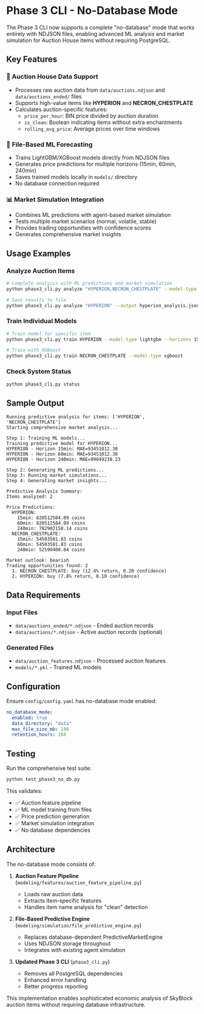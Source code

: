 # Phase 3 CLI - No-Database Mode

The Phase 3 CLI now supports a complete "no-database" mode that works entirely with NDJSON files, enabling advanced ML analysis and market simulation for Auction House items without requiring PostgreSQL.

## Key Features

### 🎯 Auction House Data Support
- Processes raw auction data from `data/auctions.ndjson` and `data/auctions_ended/` files
- Supports high-value items like **HYPERION** and **NECRON_CHESTPLATE**
- Calculates auction-specific features:
  - `price_per_hour`: BIN price divided by auction duration
  - `is_clean`: Boolean indicating items without extra enchantments
  - `rolling_avg_price`: Average prices over time windows

### 🤖 File-Based ML Forecasting
- Trains LightGBM/XGBoost models directly from NDJSON files
- Generates price predictions for multiple horizons (15min, 60min, 240min)
- Saves trained models locally in `models/` directory
- No database connection required

### 📊 Market Simulation Integration
- Combines ML predictions with agent-based market simulation
- Tests multiple market scenarios (normal, volatile, stable)
- Provides trading opportunities with confidence scores
- Generates comprehensive market insights

## Usage Examples

### Analyze Auction Items
```bash
# Complete analysis with ML predictions and market simulation
python phase3_cli.py analyze "HYPERION,NECRON_CHESTPLATE" --model-type lightgbm

# Save results to file
python phase3_cli.py analyze "HYPERION" --output hyperion_analysis.json
```

### Train Individual Models
```bash
# Train model for specific item
python phase3_cli.py train HYPERION --model-type lightgbm --horizons 15 60 240

# Train with XGBoost
python phase3_cli.py train NECRON_CHESTPLATE --model-type xgboost
```

### Check System Status
```bash
python phase3_cli.py status
```

## Sample Output

```
Running predictive analysis for items: ['HYPERION', 'NECRON_CHESTPLATE']
Starting comprehensive market analysis...

Step 1: Training ML models...
Training predictive model for HYPERION...
HYPERION - Horizon 15min: MAE=93451012.38
HYPERION - Horizon 60min: MAE=93451012.38
HYPERION - Horizon 240min: MAE=99049238.23

Step 2: Generating ML predictions...
Step 3: Running market simulations...
Step 4: Generating market insights...

Predictive Analysis Summary:
Items analyzed: 2

Price Predictions:
  HYPERION:
    15min: 820512584.09 coins
    60min: 820512584.09 coins
    240min: 782902158.14 coins
  NECRON_CHESTPLATE:
    15min: 54503581.83 coins
    60min: 54503581.83 coins
    240min: 52590400.04 coins

Market outlook: bearish
Trading opportunities found: 2
  1. NECRON_CHESTPLATE: buy (12.4% return, 0.20 confidence)
  2. HYPERION: buy (7.8% return, 0.10 confidence)
```

## Data Requirements

### Input Files
- `data/auctions_ended/*.ndjson` - Ended auction records
- `data/auctions/*.ndjson` - Active auction records (optional)

### Generated Files
- `data/auction_features.ndjson` - Processed auction features
- `models/*.pkl` - Trained ML models

## Configuration

Ensure `config/config.yaml` has no-database mode enabled:

```yaml
no_database_mode:
  enabled: true
  data_directory: "data"
  max_file_size_mb: 100
  retention_hours: 168
```

## Testing

Run the comprehensive test suite:

```bash
python test_phase3_no_db.py
```

This validates:
- ✅ Auction feature pipeline
- ✅ ML model training from files
- ✅ Price prediction generation
- ✅ Market simulation integration
- ✅ No database dependencies

## Architecture

The no-database mode consists of:

1. **Auction Feature Pipeline** (`modeling/features/auction_feature_pipeline.py`)
   - Loads raw auction data
   - Extracts item-specific features
   - Handles item name analysis for "clean" detection

2. **File-Based Predictive Engine** (`modeling/simulation/file_predictive_engine.py`)
   - Replaces database-dependent PredictiveMarketEngine
   - Uses NDJSON storage throughout
   - Integrates with existing agent simulation

3. **Updated Phase 3 CLI** (`phase3_cli.py`)
   - Removes all PostgreSQL dependencies
   - Enhanced error handling
   - Better progress reporting

This implementation enables sophisticated economic analysis of SkyBlock auction items without requiring database infrastructure.
